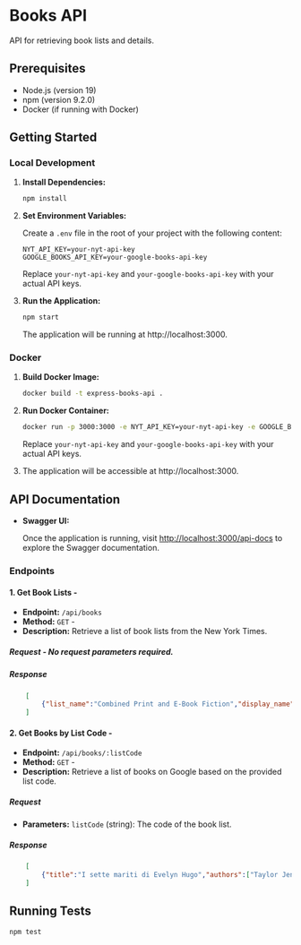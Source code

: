 
# Books API

API for retrieving book lists and details.

## Prerequisites

- Node.js (version 19)
- npm (version 9.2.0)
- Docker (if running with Docker)

## Getting Started

### Local Development

1. **Install Dependencies:**

    ```bash
    npm install
    ```

2. **Set Environment Variables:**

    Create a `.env` file in the root of your project with the following content:

    ```env
    NYT_API_KEY=your-nyt-api-key
    GOOGLE_BOOKS_API_KEY=your-google-books-api-key
    ```

    Replace `your-nyt-api-key` and `your-google-books-api-key` with your actual API keys.

3. **Run the Application:**

    ```bash
    npm start
    ```

    The application will be running at http://localhost:3000.

### Docker

1. **Build Docker Image:**

    ```bash
    docker build -t express-books-api .
    ```

2. **Run Docker Container:**

    ```bash
    docker run -p 3000:3000 -e NYT_API_KEY=your-nyt-api-key -e GOOGLE_BOOKS_API_KEY=your-google-books-api-key your-app-name
    ```

    Replace `your-nyt-api-key` and `your-google-books-api-key` with your actual API keys.

3. The application will be accessible at http://localhost:3000.

## API Documentation

- **Swagger UI:**

    Once the application is running, visit [http://localhost:3000/api-docs](http://localhost:3000/api-docs) to explore the Swagger documentation.
    
### Endpoints  

#### 1. Get Book Lists  -  
- **Endpoint:**  `/api/books` 
- **Method:**  `GET`  -  
- **Description:** Retrieve a list of book lists from the New York Times. 

##### Request  - No request parameters required. 
##### Response  

```json
    [
	    {"list_name":"Combined Print and E-Book Fiction","display_name":"Combined Print & E-Book Fiction","list_name_encoded":"combined-print-and-e-book-fiction","oldest_published_date":"2011-02-13","newest_published_date":"2024-01-14","updated":"WEEKLY"}
    ]
  ```
  
#### 2. Get Books by List Code  -  
- **Endpoint:**  `/api/books/:listCode` 
- **Method:**  `GET`  -  
- **Description:** Retrieve a list of books on Google based on the provided list code.

##### Request
- **Parameters:** `listCode` (string): The code of the book list.
##### Response  

```json
    [
	    {"title":"I sette mariti di Evelyn Hugo","authors":["Taylor Jenkins Reid"],"previewLink":"http://books.google.it/books?id=yCA6EAAAQBAJ&printsec=frontcover&dq=combined-print-and-e-book-fiction&hl=&cd=1&source=gbs_api"},{"title":"L'incastro (im)perfetto","authors":["Colleen Hoover"],"previewLink":"http://books.google.it/books?id=laQcrgEACAAJ&dq=combined-print-and-e-book-fiction&hl=&cd=2&source=gbs_api"},{"title":"Il lungo cammino verso la verità","authors":["David Baldacci"],"previewLink":"http://books.google.it/books?id=m---DwAAQBAJ&printsec=frontcover&dq=combined-print-and-e-book-fiction&hl=&cd=3&source=gbs_api"}
	]
  ```

## Running Tests

```bash
npm test
